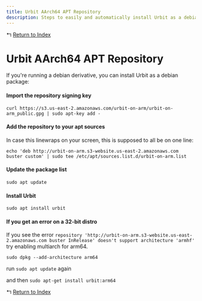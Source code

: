 ```yaml
---
title: Urbit AArch64 APT Repository
description: Steps to easily and automatically install Urbit as a debian package 
---
```


↰ [Return to Index](index.md)

# Urbit AArch64 APT Repository

If you're running a debian derivative, you can install Urbit as a debian package:

#### Import the repository signing key

`curl https://s3.us-east-2.amazonaws.com/urbit-on-arm/urbit-on-arm_public.gpg | sudo apt-key add -`

#### Add the repository to your apt sources

In case this linewraps on your screen, this is supposed to all be on one line:

`echo 'deb http://urbit-on-arm.s3-website.us-east-2.amazonaws.com buster custom' | sudo tee /etc/apt/sources.list.d/urbit-on-arm.list`

#### Update the package list

`sudo apt update`

#### Install Urbit

`sudo apt install urbit`

#### If you get an error on a 32-bit distro

If you see the error `repository 'http://urbit-on-arm.s3-website.us-east-2.amazonaws.com buster InRelease' doesn't support architecture 'armhf'` try enabling multiarch for arm64.

`sudo dpkg --add-architecture arm64`

run `sudo apt update` again

and then `sudo apt-get install urbit:arm64`

↰ [Return to Index](index.md)
